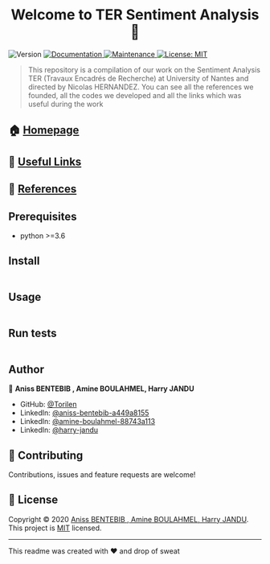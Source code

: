 <h1 align="center">Welcome to TER Sentiment Analysis 👋</h1>
<p>
  <img alt="Version" src="https://img.shields.io/badge/version-1.0.0-blue.svg?cacheSeconds=2592000" />
  <a href="https://github.com/kefranabg/readme-md-generator#readme" target="_blank">
    <img alt="Documentation" src="https://img.shields.io/badge/documentation-yes-brightgreen.svg" />
  </a>
  <a href="https://github.com/kefranabg/readme-md-generator/graphs/commit-activity" target="_blank">
    <img alt="Maintenance" src="https://img.shields.io/badge/Maintained%3F-yes-green.svg" />
  </a>
  <a href="https://github.com/kefranabg/readme-md-generator/blob/master/LICENSE" target="_blank">
    <img alt="License: MIT" src="https://img.shields.io/github/license/Torilen/TER Sentiment Analysis" />
  </a>
</p>

> This repository is a compilation of our work on the Sentiment Analysis TER (Travaux Encadrés de Recherche) at University of Nantes and directed by Nicolas HERNANDEZ. You can see all the references we founded, all the codes we developed and all the links which was useful during the work 

## 🏠 [Homepage](https://github.com/Torilen/TER-Sentiment-Analysis)
## :link: [Useful Links](https://github.com/Torilen/TER-Sentiment-Analysis/USEFULLINKS.md)
## :triangular_flag_on_post: [References](https://github.com/Torilen/TER-Sentiment-Analysis)

## Prerequisites

- python >=3.6

## Install

```sh

```

## Usage

```sh

```

## Run tests

```sh

```

## Author

👤 **Aniss BENTEBIB , Amine BOULAHMEL, Harry JANDU**

* GitHub: [@Torilen](https://github.com/Torilen)
* LinkedIn: [@aniss-bentebib-a449a8155](https://linkedin.com/in/aniss-bentebib-a449a8155)
* LinkedIn: [@amine-boulahmel-88743a113](https://linkedin.com/in/amine-boulahmel-88743a113)
* LinkedIn: [@harry-jandu](https://linkedin.com/in/harry-jandu)

## 🤝 Contributing

Contributions, issues and feature requests are welcome!

## 📝 License

Copyright © 2020 [Aniss BENTEBIB , Amine BOULAHMEL, Harry JANDU](https://github.com/Torilen).<br />
This project is [MIT](https://github.com/kefranabg/readme-md-generator/blob/master/LICENSE) licensed.

***
This readme was created with ❤️ and drop of sweat
